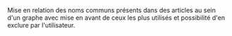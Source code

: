 Mise en relation des noms communs présents dans des articles au sein d'un graphe avec mise en avant de ceux les plus utilisés et possibilité d'en exclure par l'utilisateur.
